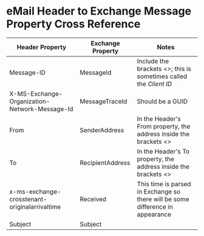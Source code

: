 # eMail Header to Exchange Message Property Cross Reference

| Header Property | Exchange Property | Notes |
| --- | --- | --- |
| Message-ID | MessageId | Include the brackets _<>_; this is sometimes called the _Client ID_ |
| X-MS-Exchange-Organization-Network-Message-Id | MessageTraceId | Should be a GUID |
| From | SenderAddress | In the Header's From property, the address inside the brackets _<>_ |
| To | RecipientAddress | In the Header's To property, the address inside the brackets _<>_ |
| x-ms-exchange-crosstenant-originalarrivaltime | Received | This time is parsed in Exchange so there will be some difference in appearance |
| Subject | Subject |  |
